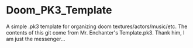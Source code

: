 # Doom_PK3_Template
A simple .pk3 template for organizing doom textures/actors/music/etc.
The contents of this git come from Mr. Enchanter's Template.pk3. Thank him, I am just the messenger...